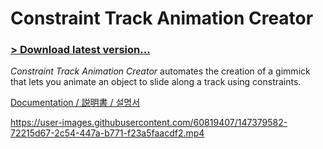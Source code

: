 # Constraint Track Animation Creator

### [> Download latest version...](https://github.com/hai-vr/av3-constraint-track-animation-creator/releases)

*Constraint Track Animation Creator* automates the creation of a gimmick that lets you animate an object to slide along a track using constraints.

[Documentation / 説明書 / 설명서](https://hai-vr.notion.site/Constraint-Track-Animation-Creator-b8e60b42401140e28b2ba05ff21b71bd)

https://user-images.githubusercontent.com/60819407/147379582-72215d67-2c54-447a-b771-f23a5faacdf2.mp4
